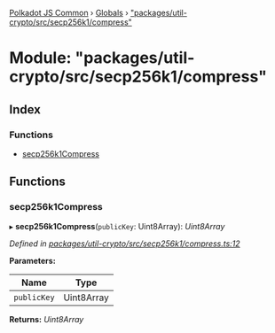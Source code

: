 [Polkadot JS Common](../README.md) › [Globals](../globals.md) › ["packages/util-crypto/src/secp256k1/compress"](_packages_util_crypto_src_secp256k1_compress_.md)

# Module: "packages/util-crypto/src/secp256k1/compress"

## Index

### Functions

* [secp256k1Compress](_packages_util_crypto_src_secp256k1_compress_.md#secp256k1compress)

## Functions

###  secp256k1Compress

▸ **secp256k1Compress**(`publicKey`: Uint8Array): *Uint8Array*

*Defined in [packages/util-crypto/src/secp256k1/compress.ts:12](https://github.com/polkadot-js/common/blob/27ae1186/packages/util-crypto/src/secp256k1/compress.ts#L12)*

**Parameters:**

Name | Type |
------ | ------ |
`publicKey` | Uint8Array |

**Returns:** *Uint8Array*
